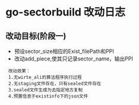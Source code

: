 # go-sectorbuild 改动日志
## 改动目标(阶段一)
+ 预设sector_size相应的Exist_filePath和PPI
+ 改动add_piece,使其只记录sector_name，输出PPI
```
 改动效果：
 1.无wirte_ali的算法程序执行过程
 2.无staging文件存在，只有sealed文件存在
 3.sealed文件生成为去指定地方复制
 4.预置信息于existinfo下的json文件
```